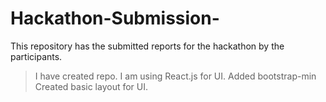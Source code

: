 # Hackathon-Submission-
This repository has the submitted reports for the hackathon by the participants.
 
> I have created repo.
> I am using React.js for UI.
> Added bootstrap-min 
> Created basic layout for UI.
